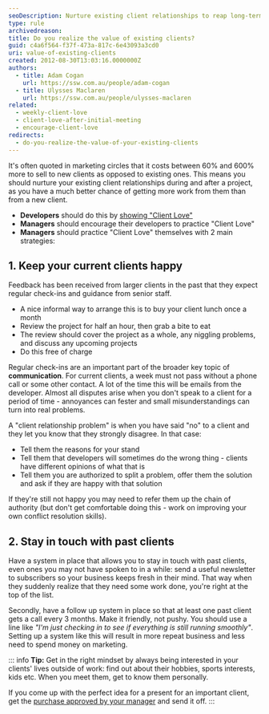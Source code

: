 ```yaml
---
seoDescription: Nurture existing client relationships to reap long-term benefits and reduce marketing costs by up to 600%.
type: rule
archivedreason:
title: Do you realize the value of existing clients?
guid: c4a6f564-f37f-473a-817c-6e43093a3cd0
uri: value-of-existing-clients
created: 2012-08-30T13:03:16.0000000Z
authors:
  - title: Adam Cogan
    url: https://ssw.com.au/people/adam-cogan
  - title: Ulysses Maclaren
    url: https://ssw.com.au/people/ulysses-maclaren
related:
  - weekly-client-love
  - client-love-after-initial-meeting
  - encourage-client-love
redirects:
  - do-you-realize-the-value-of-your-existing-clients
---
```


It's often quoted in marketing circles that it costs between 60% and 600% more to sell to new clients as opposed to existing ones. This means you should nurture your existing client relationships during and after a project, as you have a much better chance of getting more work from them than from a new client.

<!--endintro-->

* **Developers** should do this by [showing "Client Love"](/weekly-client-love)
* **Managers** should encourage their developers to practice "Client Love"
* **Managers** should practice "Client Love" themselves with 2 main strategies:

## 1. Keep your current clients happy

Feedback has been received from larger clients in the past that they expect regular check-ins and guidance from senior staff.

- A nice informal way to arrange this is to buy your client lunch once a month
- Review the project for half an hour, then grab a bite to eat
- The review should cover the project as a whole, any niggling problems, and discuss any upcoming projects
- Do this free of charge

Regular check-ins are an important part of the broader key topic of **communication**. For current clients, a week must not pass without a phone call or some other contact. A lot of the time this will be emails from the developer. Almost all disputes arise when you don't speak to a client for a period of time - annoyances can fester and small misunderstandings can turn into real problems.

A "client relationship problem" is when you have said "no" to a client and they let you know that they strongly disagree. In that case:

- Tell them the reasons for your stand
- Tell them that developers will sometimes do the wrong thing - clients have different opinions of what that is
- Tell them you are authorized to split a problem, offer them the solution and ask if they are happy with that solution

If they're still not happy you may need to refer them up the chain of authority (but don't get comfortable doing this - work on improving your own conflict resolution skills).

## 2. Stay in touch with past clients

Have a system in place that allows you to stay in touch with past clients, even ones you may not have spoken to in a while: send a useful newsletter to subscribers so your business keeps fresh in their mind. That way when they suddenly realize that they need some work done, you're right at the top of the list.

Secondly, have a follow up system in place so that at least one past client gets a call every 3 months. Make it friendly, not pushy. You should use a line like _"I'm just checking in to see if everything is still running smoothly"_. Setting up a system like this will result in more repeat business and less need to spend money on marketing.

::: info
**Tip:** Get in the right mindset by always being interested in your clients' lives outside of work: find out about their hobbies, sports interests, kids etc. When you meet them, get to know them personally.

If you come up with the perfect idea for a present for an important client, get the [purchase approved by your manager](/purchase-please) and send it off.
:::

